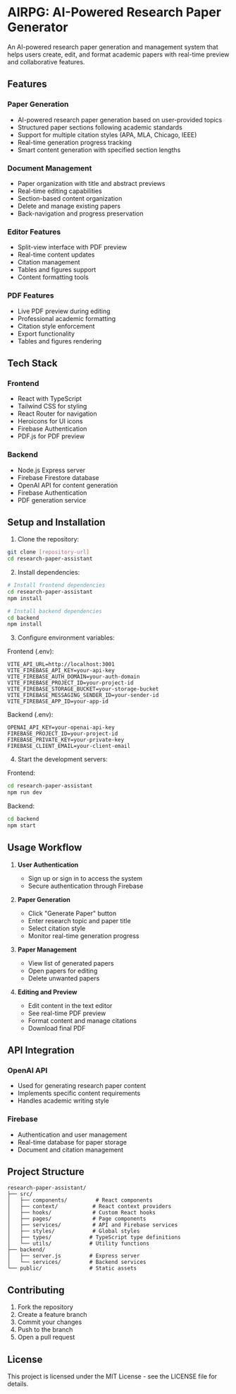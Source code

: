 # AIRPG: AI-Powered Research Paper Generator

An AI-powered research paper generation and management system that helps users create, edit, and format academic papers with real-time preview and collaborative features.

## Features

### Paper Generation
- AI-powered research paper generation based on user-provided topics
- Structured paper sections following academic standards
- Support for multiple citation styles (APA, MLA, Chicago, IEEE)
- Real-time generation progress tracking
- Smart content generation with specified section lengths

### Document Management
- Paper organization with title and abstract previews
- Real-time editing capabilities
- Section-based content organization
- Delete and manage existing papers
- Back-navigation and progress preservation

### Editor Features
- Split-view interface with PDF preview
- Real-time content updates
- Citation management
- Tables and figures support
- Content formatting tools

### PDF Features
- Live PDF preview during editing
- Professional academic formatting
- Citation style enforcement
- Export functionality
- Tables and figures rendering

## Tech Stack

### Frontend
- React with TypeScript
- Tailwind CSS for styling
- React Router for navigation
- Heroicons for UI icons
- Firebase Authentication
- PDF.js for PDF preview

### Backend
- Node.js Express server
- Firebase Firestore database
- OpenAI API for content generation
- Firebase Authentication
- PDF generation service

## Setup and Installation

1. Clone the repository:
```bash
git clone [repository-url]
cd research-paper-assistant
```

2. Install dependencies:
```bash
# Install frontend dependencies
cd research-paper-assistant
npm install

# Install backend dependencies
cd backend
npm install
```

3. Configure environment variables:

Frontend (.env):
```
VITE_API_URL=http://localhost:3001
VITE_FIREBASE_API_KEY=your-api-key
VITE_FIREBASE_AUTH_DOMAIN=your-auth-domain
VITE_FIREBASE_PROJECT_ID=your-project-id
VITE_FIREBASE_STORAGE_BUCKET=your-storage-bucket
VITE_FIREBASE_MESSAGING_SENDER_ID=your-sender-id
VITE_FIREBASE_APP_ID=your-app-id
```

Backend (.env):
```
OPENAI_API_KEY=your-openai-api-key
FIREBASE_PROJECT_ID=your-project-id
FIREBASE_PRIVATE_KEY=your-private-key
FIREBASE_CLIENT_EMAIL=your-client-email
```

4. Start the development servers:

Frontend:
```bash
cd research-paper-assistant
npm run dev
```

Backend:
```bash
cd backend
npm start
```

## Usage Workflow

1. **User Authentication**
   - Sign up or sign in to access the system
   - Secure authentication through Firebase

2. **Paper Generation**
   - Click "Generate Paper" button
   - Enter research topic and paper title
   - Select citation style
   - Monitor real-time generation progress

3. **Paper Management**
   - View list of generated papers
   - Open papers for editing
   - Delete unwanted papers

4. **Editing and Preview**
   - Edit content in the text editor
   - See real-time PDF preview
   - Format content and manage citations
   - Download final PDF

## API Integration

### OpenAI API
- Used for generating research paper content
- Implements specific content requirements
- Handles academic writing style

### Firebase
- Authentication and user management
- Real-time database for paper storage
- Document and citation management

## Project Structure

```
research-paper-assistant/
├── src/
│   ├── components/         # React components
│   ├── context/           # React context providers
│   ├── hooks/             # Custom React hooks
│   ├── pages/             # Page components
│   ├── services/          # API and Firebase services
│   ├── styles/            # Global styles
│   ├── types/            # TypeScript type definitions
│   └── utils/            # Utility functions
├── backend/
│   ├── server.js         # Express server
│   └── services/         # Backend services
└── public/               # Static assets
```

## Contributing

1. Fork the repository
2. Create a feature branch
3. Commit your changes
4. Push to the branch
5. Open a pull request

## License

This project is licensed under the MIT License - see the LICENSE file for details.
